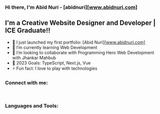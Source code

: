### Hi there, I'm Abid Nuri - [abidnuri][www.abidnuri.com]

## I'm a Creative Website Designer and Developer | ICE Graduate!!

- 🔭 I just launched my first portfolio: [Abid Nuri][www.abidnuri.com]
- 🌱 I’m currently learning Web Development
- 👯 I’m looking to collaborate with Programming Hero Web Development with Jhankar Mahbub
- 🥅 2023 Goals: TypeScript, Next.js, Vue
- ⚡ Fun fact: I love to play with technologies


### Connect with me:

<br />

### Languages and Tools:

[website]: http://abidnuri.com
[linkedin]: https://www.linkedin.com/in/abidnuri/
[twitter]: https://twitter.com/ABIDNURI
[facebook]: https://www.facebook.com/abid.nuri/
[instagram]: https://www.instagram.com/abidnuri/
[pinterest]: https://www.pinterest.com/abidnuri
[Behance]: https://www.behance.net/abidnuri
[reddit]: https://www.reddit.com/user/abidnuri
